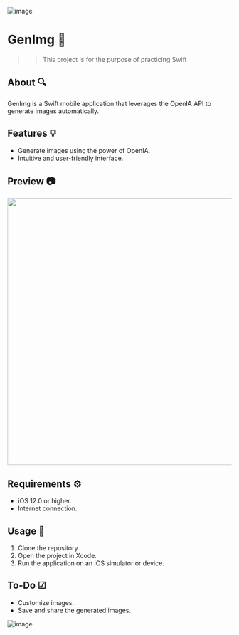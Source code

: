 ![image](https://github.com/Tina-bot/GenImg/assets/72955349/a8030339-edaa-4cb1-a5e6-87d0b6f54fc0)

# GenImg 🌠
>>This project is for the purpose of practicing Swift </p>

## About 🔍

GenImg is a Swift mobile application that leverages the OpenIA API to generate images automatically.

## Features 💡

- Generate images using the power of OpenIA.
- Intuitive and user-friendly interface.

## Preview 📷
<img src= "https://github.com/Tina-bot/GenImg/assets/72955349/0a455f9e-85e7-40b5-b1f2-a486888dfae8"  style="width:600px" />

## Requirements ⚙️

- iOS 12.0 or higher.
- Internet connection.

## Usage 📖

1. Clone the repository.
2. Open the project in Xcode.
3. Run the application on an iOS simulator or device.
   
## To-Do ☑
- Customize images.
- Save and share the generated images.

![image](https://github.com/Tina-bot/GenImg/assets/72955349/75c9f316-1bd3-45df-941e-bb0c16c1f9ce)
